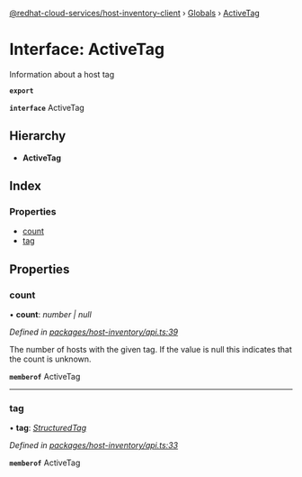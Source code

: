 [@redhat-cloud-services/host-inventory-client](../README.md) › [Globals](../globals.md) › [ActiveTag](activetag.md)

# Interface: ActiveTag

Information about a host tag

**`export`** 

**`interface`** ActiveTag

## Hierarchy

* **ActiveTag**

## Index

### Properties

* [count](activetag.md#count)
* [tag](activetag.md#tag)

## Properties

###  count

• **count**: *number | null*

*Defined in [packages/host-inventory/api.ts:39](https://github.com/leSamo/javascript-clients/blob/master/packages/host-inventory/api.ts#L39)*

The number of hosts with the given tag. If the value is null this indicates that the count is unknown.

**`memberof`** ActiveTag

___

###  tag

• **tag**: *[StructuredTag](structuredtag.md)*

*Defined in [packages/host-inventory/api.ts:33](https://github.com/leSamo/javascript-clients/blob/master/packages/host-inventory/api.ts#L33)*

**`memberof`** ActiveTag
